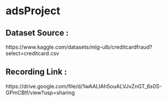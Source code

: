# adsProject

<h2>Dataset Source : </h2>
<p>https://www.kaggle.com/datasets/mlg-ulb/creditcardfraud?select=creditcard.csv</p>
<h2>Recording Link : </h2>
<p>https://drive.google.com/file/d/1wAALIAh5ouALVJvZnGT_6s0S-GPmCBtf/view?usp=sharing</p>